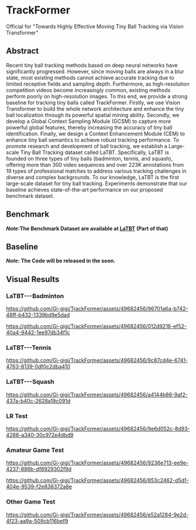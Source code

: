 # TrackFormer

Official for "Towards Highly Effective Moving Tiny Ball Tracking via Vision Transformer"

## Abstract
Recent tiny ball tracking methods based on deep neural networks have significantly progressed. However, since moving balls are always in a blur state, most existing methods cannot achieve accurate tracking due to limited receptive fields and sampling depth. Furthermore, as high-resolution competition videos become increasingly common, existing methods perform poorly on high-resolution images. To this end, we provide a strong baseline for tracking tiny balls called TrackFormer. Firstly, we use Vision Transformer to build the whole network architecture and enhance the tiny ball localization through its powerful spatial mining ability. Secondly, we develop a Global Context Sampling Module (GCSM) to capture more powerful global features, thereby increasing the accuracy of tiny ball identification. Finally, we design a Context Enhancement Module (CEM) to enhance tiny ball semantics to achieve robust tracking performance. To promote research and development of ball tracking, we establish a Large-scale Tiny Ball Tracking dataset called LaTBT. Specifically, LaTBT is founded on three types of tiny balls (badminton, tennis, and squash), offering more than 300 video sequences and over 223K annotations from 19 types of professional matches to address various tracking challenges in diverse and complex backgrounds. To our knowledge, LaTBT is the first large-scale dataset for tiny ball tracking. Experiments demonstrate that our baseline achieves state-of-the-art performance on our proposed benchmark dataset.


## Benchmark
<!-- ![The framework of our proposed Benchmark Dataset---LaTBT](https://github.com/Gi-gigi/TrackFormer/blob/main/Figs/Figure3.jpg) -->
***Note*:The Benchmark Dataset are available at [LaTBT](https://drive.google.com/file/d/1UM8Lg7fzoQK822b2itSl-p1gWvTDfBvB/view?usp=sharing) (Part of that)**

## Baseline
<!-- ![The framework of our proposed Baseline Tracking Network---TrackFormer](https://github.com/Gi-gigi/TrackFormer/blob/main/Figs/Figure2.jpg) -->
***Note*: The Code will be released in the soon.**

## Visual Results
### LaTBT---Badminton
https://github.com/Gi-gigi/TrackFormer/assets/49682456/96701a6a-b742-48ff-b432-1339bd9e5dad

https://github.com/Gi-gigi/TrackFormer/assets/49682456/012d9216-ef52-40a4-9442-1ee97db34f1c

### LaTBT---Tennis
https://github.com/Gi-gigi/TrackFormer/assets/49682456/9c87cd4e-6741-4763-8139-0df0c2dba410


### LaTBT---Squash
https://github.com/Gi-gigi/TrackFormer/assets/49682456/a4144b86-9af2-437a-b40c-2628a19c091d


### LR Test
https://github.com/Gi-gigi/TrackFormer/assets/49682456/9e6d052c-8d93-4288-a340-30c972e4dbd9


### Amateur Game Test
https://github.com/Gi-gigi/TrackFormer/assets/49682456/9236e713-ee9e-4237-886b-df8929302f9d

https://github.com/Gi-gigi/TrackFormer/assets/49682456/853c2462-d5d1-404e-9539-f2e838372a8e


### Other Game Test
https://github.com/Gi-gigi/TrackFormer/assets/49682456/e52a1284-9e2d-4f23-aa9a-509cb116bef9








